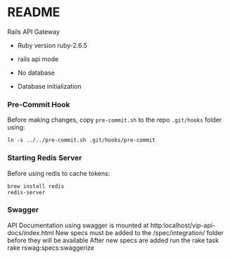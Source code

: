 # README

Rails API Gateway 

* Ruby version ruby-2.6.5

* rails api mode

* No database

* Database initialization

### Pre-Commit Hook
Before making changes, copy `pre-commit.sh` to the repo `.git/hooks` folder using:
```
ln -s ../../pre-commit.sh .git/hooks/pre-commit
```

### Starting Redis Server
Before using redis to cache tokens:
```
brew install redis
redis-server
```
### Swagger
API Documentation using swagger is mounted at http:localhost/vip-api-docs/index.html
New specs must be added to the /spec/integration/<engine> folder before they will be 
available
After new specs are added run the rake task rake rswag:specs:swaggerize

